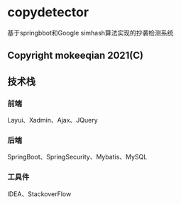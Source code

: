 # copydetector
基于springbbot和Google simhash算法实现的抄袭检测系统
## Copyright mokeeqian 2021(C)
## 技术栈
### 前端
Layui、Xadmin、Ajax、JQuery
### 后端
SpringBoot、SpringSecurity、Mybatis、MySQL
### 工具件
IDEA、StackoverFlow

